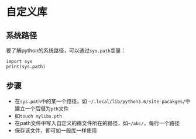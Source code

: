 # 自定义库

## 系统路径

要了解python的系统路径，可以通过`sys.path`变量：

```
import sys
print(sys.path)
```

## 步骤

- 在`sys.path`中的某一个路径，如
  `~/.local/lib/python3.6/site-pacakges/`中建立一个后缀为`pth`文件
- 如`touch mylibs.pth`
- 在path文件中写入自定义的库文件所在的路径，如`~/abc/`，每行一个路径
- 保存该文件，即可如一般库一样使用